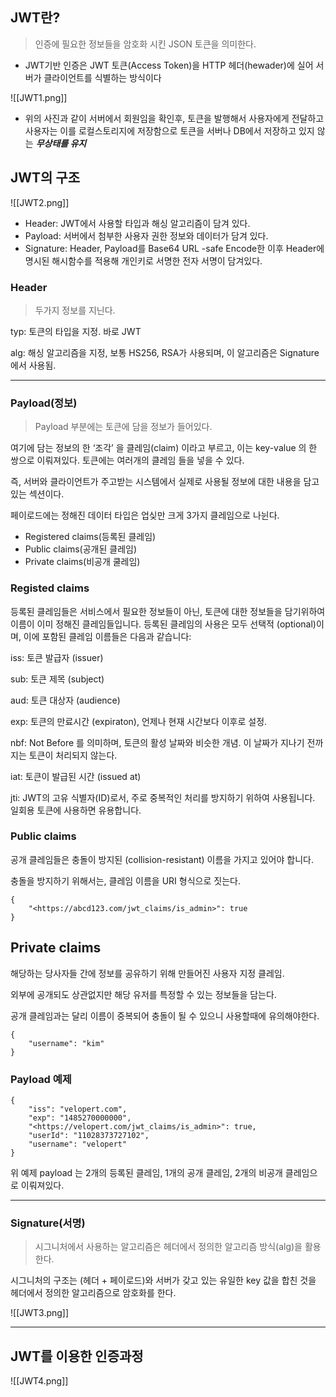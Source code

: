 ## JWT란?

> 인증에 필요한 정보들을 암호화 시킨 JSON 토큰을 의미한다.

- JWT기반 인증은 JWT 토큰(Access Token)을 HTTP 헤더(hewader)에 실어 서버가 클라이언트를 식별하는 방식이다

![[JWT1.png]]

- 위의 사진과 같이 서버에서 회원임을 확인후, 토큰을 발행해서 사용자에게 전달하고 사용자는 이를 로컬스토리지에 저장함으로 토큰을 서버나 DB에서 저장하고 있지 않는 _**무상태를 유지**_

## JWT의 구조

![[JWT2.png]]

- Header: JWT에서 사용할 타입과 해싱 알고리즘이 담겨 있다.
- Payload: 서버에서 첨부한 사용자 권한 정보와 데이터가 담겨 있다.
- Signature: Header, Payload를 Base64 URL -safe Encode한 이후 Header에 명시된 해시함수를 적용해 개인키로 서명한 전자 서명이 담겨있다.

### Header

> 두가지 정보를 지닌다.

typ: 토큰의 타입을 지정. 바로 JWT

alg: 해싱 알고리즘을 지정, 보통 HS256, RSA가 사용되며, 이 알고리즘은 Signature에서 사용됨.

---

### Payload(정보)

> Payload 부분에는 토큰에 담을 정보가 들어있다.

여기에 담는 정보의 한 ‘조각’ 을 클레임(claim) 이라고 부르고, 이는 key-value 의 한 쌍으로 이뤄져있다. 토큰에는 여러개의 클레임 들을 넣을 수 있다.

즉, 서버와 클라이언트가 주고받는 시스템에서 실제로 사용될 정보에 대한 내용을 담고 있는 섹션이다.

페이로드에는 정해진 데이터 타입은 업싲만 크게 3가지 클레임으로 나뉜다.

- Registered claims(등록된 클레임)
- Public claims(공개된 클레임)
- Private claims(비공개 쿨레임)

### Registed claims

등록된 클레임들은 서비스에서 필요한 정보들이 아닌, 토큰에 대한 정보들을 담기위하여 이름이 이미 정해진 클레임들입니다. 등록된 클레임의 사용은 모두 선택적 (optional)이며, 이에 포함된 클레임 이름들은 다음과 같습니다:

iss: 토큰 발급자 (issuer)

sub: 토큰 제목 (subject)

aud: 토큰 대상자 (audience)

exp: 토큰의 만료시간 (expiraton), 언제나 현재 시간보다 이후로 설정.

nbf: Not Before 를 의미하며, 토큰의 활성 날짜와 비슷한 개념. 이 날짜가 지나기 전까지는 토큰이 처리되지 않는다.

iat: 토큰이 발급된 시간 (issued at)

jti: JWT의 고유 식별자(ID)로서, 주로 중복적인 처리를 방지하기 위하여 사용됩니다. 일회용 토큰에 사용하면 유용합니다.

### Public claims

공개 클레임들은 충돌이 방지된 (collision-resistant) 이름을 가지고 있어야 합니다.

충돌을 방지하기 위해서는, 클레임 이름을 URI 형식으로 짓는다.

```
{
    "<https://abcd123.com/jwt_claims/is_admin>": true
}
```

## Private claims

해당하는 당사자들 간에 정보를 공유하기 위해 만들어진 사용자 지정 클레임.

외부에 공개되도 상관없지만 해당 유저를 특정할 수 있는 정보들을 담는다.

공개 클레임과는 달리 이름이 중복되어 충돌이 될 수 있으니 사용할때에 유의해야한다.

```
{
    "username": "kim"
}
```

### Payload 예제

```
{
    "iss": "velopert.com",
    "exp": "1485270000000",
    "<https://velopert.com/jwt_claims/is_admin>": true,
    "userId": "11028373727102",
    "username": "velopert"
}
```

위 예제 payload 는 2개의 등록된 클레임, 1개의 공개 클레임, 2개의 비공개 클레임으로 이뤄져있다.

---

### Signature(서명)

> 시그니처에서 사용하는 알고리즘은 헤더에서 정의한 알고리즘 방식(alg)을 활용한다.

시그니처의 구조는 (헤더 + 페이로드)와 서버가 갖고 있는 유일한 key 값을 합친 것을 헤더에서 정의한 알고리즘으로 암호화를 한다.

![[JWT3.png]]

---

## **JWT를 이용한 인증과정**
![[JWT4.png]]